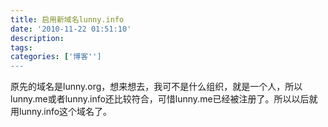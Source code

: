```yaml
---
title: 启用新域名lunny.info
date: '2010-11-22 01:51:10'
description: 
tags: 
categories: ['博客'']
---
```


原先的域名是lunny.org，想来想去，我可不是什么组织，就是一个人，所以lunny.me或者lunny.info还比较符合，可惜lunny.me已经被注册了。所以以后就用lunny.info这个域名了。
